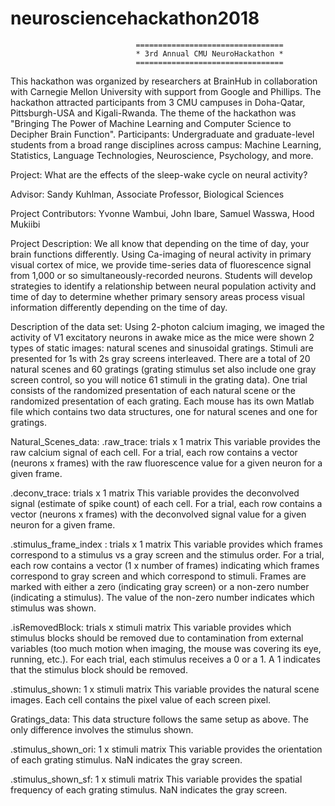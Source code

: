 # neurosciencehackathon2018
								=================================
								* 3rd Annual CMU NeuroHackathon *
								=================================

This hackathon was organized by researchers at BrainHub in collaboration with Carnegie Mellon University with support from Google and Phillips. 
The hackathon attracted participants from 3 CMU campuses in Doha-Qatar, Pittsburgh-USA and Kigali-Rwanda. The theme of the hackathon was "Bringing 
The Power of Machine Learning and Computer Science to Decipher Brain Function". Participants: Undergraduate and graduate-level students from a broad
range disciplines across campus: Machine Learning, Statistics, Language Technologies, Neuroscience, Psychology, and more.  

Project: What are the effects of the sleep-wake cycle on neural activity? 

Advisor: Sandy Kuhlman, Associate Professor, Biological Sciences  

Project Contributors: Yvonne Wambui, John Ibare, Samuel Wasswa, Hood Mukiibi

Project Description: 
We all know that depending on the time of day, your brain functions differently. Using Ca-imaging of neural activity in primary visual cortex of 
mice, we provide time-series data of fluorescence signal from 1,000 or so simultaneously-recorded neurons. Students will develop strategies to 
identify a relationship between neural population activity and time of day to determine whether primary sensory areas process visual information 
differently depending on the time of day.  

Description of the data set: 
Using 2-photon calcium imaging, we imaged the activity of V1 excitatory neurons in awake mice as the mice were shown 2 types of static images: 
natural scenes and sinusoidal gratings. Stimuli are presented for 1s with 2s gray screens interleaved. There are a total of 20 natural scenes 
and 60 gratings (grating stimulus set also include one gray screen control, so you will notice 61 stimuli in the grating data). One trial 
consists of the randomized presentation of each natural scene or the randomized presentation of each grating. Each mouse has its own Matlab file 
which contains two data structures, one for natural scenes and one for gratings.  

Natural_Scenes_data:
.raw_trace: trials x 1 matrix This variable provides the raw calcium signal of each cell. For a trial, each row contains a vector (neurons x frames)
 with the raw fluorescence value for a given neuron for a given frame.  

.deconv_trace: trials x 1 matrix This variable provides the deconvolved signal (estimate of spike count) of each cell. For a trial, each row 
contains a vector (neurons x frames) with the deconvolved signal value for a given neuron for a given frame.  

.stimulus_frame_index : trials x 1 matrix This variable provides which frames correspond to a stimulus vs a gray screen and the stimulus order. 
For a trial, each row contains a vector (1 x number of frames) indicating which frames correspond to gray screen and which correspond to stimuli. 
Frames are marked with either a zero (indicating gray screen) or a non-zero number (indicating a stimulus). The value of the non-zero number 
indicates which stimulus was shown.  

.isRemovedBlock: trials x stimuli matrix This variable provides which stimulus blocks should be removed due to contamination from external variables
 (too much motion when imaging, the mouse was covering its eye, running, etc.). For each trial, each stimulus receives a 0 or a 1. A 1 indicates 
that the stimulus block should be removed.  

.stimulus_shown: 1 x stimuli matrix This variable provides the natural scene images. Each cell contains the pixel value of each screen pixel. 

Gratings_data:
 This data structure follows the same setup as above. The only difference involves the stimulus shown. 

.stimulus_shown_ori: 1 x stimuli matrix This variable provides the orientation of each grating stimulus. NaN indicates the gray screen.  

.stimulus_shown_sf: 1 x stimuli matrix This variable provides the spatial frequency of each grating stimulus. NaN indicates the gray screen.
